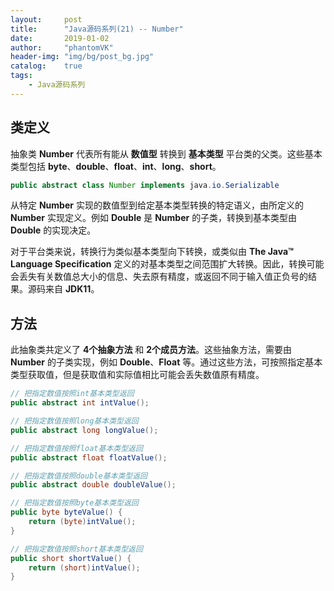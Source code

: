 ```yaml
---
layout:     post
title:      "Java源码系列(21) -- Number"
date:       2019-01-02
author:     "phantomVK"
header-img: "img/bg/post_bg.jpg"
catalog:    true
tags:
    - Java源码系列
---
```


## 类定义

抽象类 __Number__ 代表所有能从 __数值型__ 转换到 __基本类型__ 平台类的父类。这些基本类型包括 __byte__、__double__、__float__、__int__、__long__、__short__。

```java
public abstract class Number implements java.io.Serializable
```

从特定 __Number__ 实现的数值型到给定基本类型转换的特定语义，由所定义的 __Number__ 实现定义。例如 __Double__ 是 __Number__ 的子类，转换到基本类型由 __Double__ 的实现决定。

对于平台类来说，转换行为类似基本类型向下转换，或类似由 __The Java&trade; Language Specification__ 定义的对基本类型之间范围扩大转换。因此，转换可能会丢失有关数值总大小的信息、失去原有精度，或返回不同于输入值正负号的结果。源码来自 __JDK11__。

## 方法

此抽象类共定义了 __4个抽象方法__ 和 __2个成员方法__。这些抽象方法，需要由 __Number__ 的子类实现，例如 __Double__、__Float__ 等。通过这些方法，可按照指定基本类型获取值，但是获取值和实际值相比可能会丢失数值原有精度。

```java
// 把指定数值按照int基本类型返回
public abstract int intValue();

// 把指定数值按照long基本类型返回
public abstract long longValue();

// 把指定数值按照float基本类型返回
public abstract float floatValue();

// 把指定数值按照double基本类型返回
public abstract double doubleValue();

// 把指定数值按照byte基本类型返回
public byte byteValue() {
    return (byte)intValue();
}

// 把指定数值按照short基本类型返回
public short shortValue() {
    return (short)intValue();
}
```
